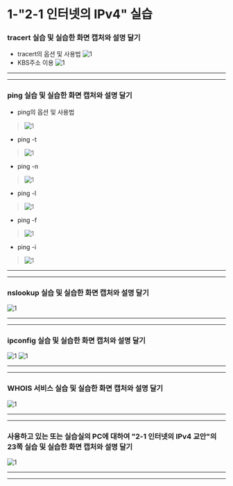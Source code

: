 # 1-"2-1 인터넷의 IPv4" 실습
### tracert 실습 및 실습한 화면 캡처와 설명 달기
* tracert의 옵션 및 사용법
![1](/img1/tracert1.JPG)
* KBS주소 이용
![1](/img1/tracert2.JPG)

---
---

### ping 실습 및 실습한 화면 캡처와 설명 달기
* ping의 옵션 및 사용법
> ![1](/img1/ping1.JPG)
* ping -t
> ![1](/img1/ping-t.JPG)
* ping -n
> ![1](/img1/ping-n.JPG)
* ping -l
> ![1](/img1/ping-l.JPG)
* ping -f
> ![1](/img1/ping-f.JPG)
* ping -i
> ![1](/img1/ping-i.JPG)

---
---

### nslookup 실습 및 실습한 화면 캡처와 설명 달기
![1](/img1/nslookup.JPG)

---
---

### ipconfig 실습 및 실습한 화면 캡처와 설명 달기
![1](/img1/ipconfig1.JPG)
![1](/img1/ipconfig2.JPG)

---
---

### WHOIS 서비스 실습 및 실습한 화면 캡처와 설명 달기
![1](/img1/WHOIS.JPG)

---
---

### 사용하고 있는 또는 실습실의 PC에 대하여 "2-1 인터넷의 IPv4 교안"의 23쪽 실습 및 실습한 화면 캡처와 설명 달기
![1](/img1/P23-1.JPG)

---
---



